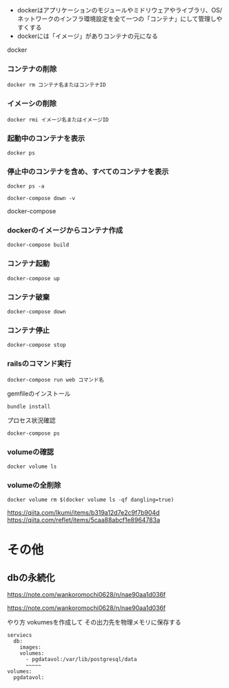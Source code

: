  * dockerはアプリケーションのモジュールやミドリウェアやライブラリ、OS/ネットワークのインフラ環境設定を全て一つの「コンテナ」にして管理しやすくする
* dockerには「イメージ」がありコンテナの元になる

docker

### コンテナの削除
```
docker rm コンテナ名またはコンテナID
```

### イメーシの削除
```
docker rmi イメージ名またはイメージID
```

### 起動中のコンテナを表示
```
docker ps
```

### 停止中のコンテナを含め、すべてのコンテナを表示
```
docker ps -a
```

```
docker-compose down -v
```


docker-compose

### dockerのイメージからコンテナ作成
```
docker-compose build
```
### コンテナ起動
```
docker-compose up
```
### コンテナ破棄
```
docker-compose down
```
### コンテナ停止
```
docker-compose stop
```
### railsのコマンド実行
```
docker-compose run web コマンド名
```
gemfileのインストール 
```
bundle install 
```

プロセス状況確認
```
docker-compose ps 
```

### volumeの確認
```
docker volume ls
```

### volumeの全削除
```
docker volume rm $(docker volume ls -qf dangling=true)
```
https://qiita.com/Ikumi/items/b319a12d7e2c9f7b904d
https://qiita.com/reflet/items/5caa88abcf1e8964783a


# その他
## dbの永続化
https://note.com/wankoromochi0628/n/nae90aa1d036f

https://note.com/wankoromochi0628/n/nae90aa1d036f

やり方
vokumesを作成して
その出力先を物理メモリに保存する
```
serviecs
  db:
	images:
	volumes:
      - pgdatavol:/var/lib/postgresql/data
      ~~~~~
volumes:
  pgdatavol:
```
